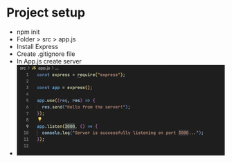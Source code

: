 # Project setup

- npm init
- Folder > src > app.js
- Install Express
- Create .gitignore file
- In App.js create server
- <img src="./images/Screenshot2024-12-12121546.png" alt="Logo" width="600">
<!-- - ![serverimage](./images/Screenshot2024-12-12121546.png) -->
